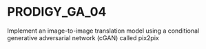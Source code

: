 # PRODIGY_GA_04
Implement an image-to-image translation model using a conditional generative adversarial network (cGAN) called pix2pix
